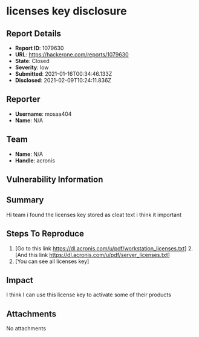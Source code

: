 # licenses key disclosure

## Report Details
- **Report ID**: 1079630
- **URL**: https://hackerone.com/reports/1079630
- **State**: Closed
- **Severity**: low
- **Submitted**: 2021-01-16T00:34:46.133Z
- **Disclosed**: 2021-02-09T10:24:11.836Z

## Reporter
- **Username**: mosaa404
- **Name**: N/A

## Team
- **Name**: N/A
- **Handle**: acronis

## Vulnerability Information
## Summary
Hi team i found the licenses key stored as cleat text
i think it important

## Steps To Reproduce


  1. [Go to this link https://dl.acronis.com/u/pdf/workstation_licenses.txt]
  2.[And this link https://dl.acronis.com/u/pdf/server_licenses.txt]
  3. [You can see all licenses key]

## Impact

I think I can use this license key to activate some of their products

## Attachments
No attachments
